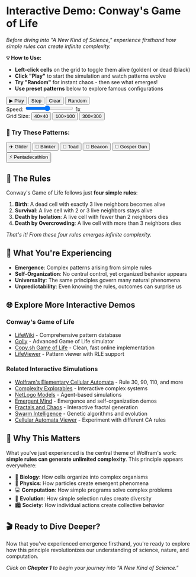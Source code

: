 # Interactive Demo: Conway's Game of Life

*Before diving into "A New Kind of Science," experience firsthand how simple rules can create infinite complexity.*

**💡 How to Use:**

- **Left-click cells** on the grid to toggle them alive (golden) or dead (black)
- **Click "Play"** to start the simulation and watch patterns evolve  
- **Try "Random"** for instant chaos - then see what emerges!
- **Use preset patterns** below to explore famous configurations

<div id="game-of-life-container" class="game-of-life-container">
    <div class="game-controls">
        <div class="control-row">
            <button id="play-pause-btn" class="control-btn primary">▶ Play</button>
            <button id="step-btn" class="control-btn">Step</button>
            <button id="clear-btn" class="control-btn">Clear</button>
            <button id="random-btn" class="control-btn">Random</button>
        </div>
        <div class="control-row">
            <label for="speed-slider">Speed:</label>
            <input type="range" id="speed-slider" min="1" max="10" value="5" class="slider">
            <span id="speed-display">1x</span>
        </div>
        <div class="control-row">
            <label>Grid Size:</label>
            <button id="grid-small" class="size-btn active">40×40</button>
            <button id="grid-medium" class="size-btn">100×100</button>
            <button id="grid-large" class="size-btn">300×300</button>
        </div>
    </div>

<canvas id="game-canvas" class="game-canvas"></canvas>

<div class="pattern-library">
    <h3>🎨 Try These Patterns:</h3>
    <div class="pattern-buttons">
        <button class="pattern-btn" data-pattern="glider">✈️ Glider</button>
        <button class="pattern-btn" data-pattern="blinker">💫 Blinker</button>
        <button class="pattern-btn" data-pattern="toad">🐸 Toad</button>
        <button class="pattern-btn" data-pattern="beacon">🔆 Beacon</button>
        <button class="pattern-btn" data-pattern="gosper-gun">🔫 Gosper Gun</button>
        <button class="pattern-btn" data-pattern="pentadecathlon">⚡ Pentadecathlon</button>
    </div>
</div>

## 🧬 The Rules

Conway's Game of Life follows just **four simple rules**:

1. **Birth**: A dead cell with exactly 3 live neighbors becomes alive
2. **Survival**: A live cell with 2 or 3 live neighbors stays alive  
3. **Death by Isolation**: A live cell with fewer than 2 neighbors dies
4. **Death by Overcrowding**: A live cell with more than 3 neighbors dies

*That's it! From these four rules emerges infinite complexity.*

## 🎯 What You're Experiencing

- **Emergence**: Complex patterns arising from simple rules
- **Self-Organization**: No central control, yet organized behavior appears
- **Universality**: The same principles govern many natural phenomena
- **Unpredictability**: Even knowing the rules, outcomes can surprise us

## 🌐 Explore More Interactive Demos

### Conway's Game of Life
- [LifeWiki](https://www.conwaylife.com/wiki/Main_Page) - Comprehensive pattern database
- [Golly](http://golly.sourceforge.net/) - Advanced Game of Life simulator
- [Copy.sh Game of Life](https://copy.sh/life/) - Clean, fast online implementation
- [LifeViewer](https://lazyslug.com/lifeviewer/) - Pattern viewer with RLE support

### Related Interactive Simulations
- [Wolfram's Elementary Cellular Automata](https://www.wolfram.com/demonstrations/ElementaryCellularAutomata/) - Rule 30, 90, 110, and more
- [Complexity Explorables](https://www.complexity-explorables.org/) - Interactive complex systems
- [NetLogo Models](https://ccl.northwestern.edu/netlogo/models/) - Agent-based simulations
- [Emergent Mind](https://emergentmind.com/) - Emergence and self-organization demos
- [Fractals and Chaos](https://www.fractalus.com/ifswork/gallery.htm) - Interactive fractal generation
- [Swarm Intelligence](https://rednuht.org/genetic_cars_2/) - Genetic algorithms and evolution
- [Cellular Automata Viewer](https://devinacker.github.io/cellauto/) - Experiment with different CA rules

## 🧠 Why This Matters

What you've just experienced is the central theme of Wolfram's work: **simple rules can generate unlimited complexity**. This principle appears everywhere:

- 🌿 **Biology**: How cells organize into complex organisms
- 🌊 **Physics**: How particles create emergent phenomena  
- 💻 **Computation**: How simple programs solve complex problems
- 🧬 **Evolution**: How simple selection rules create diversity
- 🏙️ **Society**: How individual actions create collective behavior

## 🎬 Ready to Dive Deeper?

Now that you've experienced emergence firsthand, you're ready to explore how this principle revolutionizes our understanding of science, nature, and computation.

*Click on **Chapter 1** to begin your journey into "A New Kind of Science."*